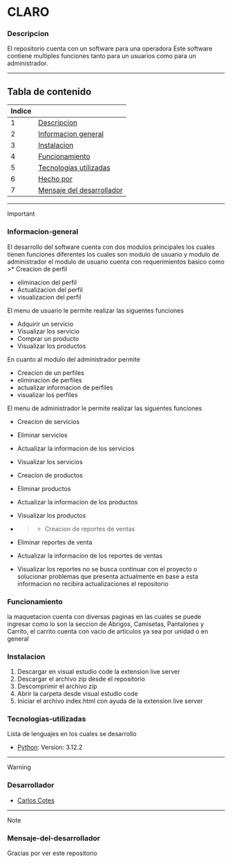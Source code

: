 # CLARO

### Descripcion
El repositorio cuenta con un software para una operadora
Este software contiene multiples funciones tanto para un usuarios como para un administrador.  
***
## Tabla de contenido
| Indice |  |
|--|--|
| 1 | [Descripcion](#Descripcion) |
| 2 | [Informacion general](#Informacion-general)|
| 3 | [Instalacion](#Instalacion) |
| 4 | [Funcionamiento](#Funcionamiento)|
| 5 | [Tecnologias utilizadas](#Tecnologias-utilizadas) |
| 6 | [Hecho por](#Desarrollador)|
| 7 | [Mensaje del desarrollador](#Mensaje-del-desarrollador)|

***
> [!IMPORTANT]  
>
>### Informacion-general
> El desarrollo del software cuenta con dos modulos principales los cuales tienen funciones diferentes los cuales son modulo de usuario y modulo de administrador el modulo de usuario cuenta con requerimientos basico como >* Creacion de perfil
>* eliminacion del perfil
>* Actualizacion del perfil
>* visualizacion del perfil
>
> El menu de usuario le permite realizar las siguentes funciones
>
>* Adquirir un servicio
>* Visualizar los servicio
>* Comprar un producto
>* Visualizar los productos
>
> En cuanto al modulo del administrador permite
>* Creacion de un perfiles
>* eliminacion de perfiles
>* actualizar informacion de perfiles
>* visualizar los perfiles
>
>  El menu de administrador le permite realizar las siguentes funciones
>
>* Creacion de servicios
>* Eliminar servicios
>* Actualizar la informacion de los servicios
>* Visualizar los servicios
>
>* Creacion de productos
>* Eliminar productos
>* Actualizar la informacion de los productos
>* Visualizar los productos
>
>* >* Creacion de reportes de ventas
>* Eliminar reportes de venta
>* Actualizar la informacion de los reportes de ventas
>* Visualizar los reportes 
> no se busca continuar con el proyecto o solucionar problemas que presenta actualmente en base a esta informacion no recibira actualizaciones el repositorio
> 
>
>### Funcionamiento
> la maquetacion cuenta con diversas paginas en las cuales se puede ingresar como lo son la seccion de Abrigos, Camisetas, Pantalones y Carrito, el carrito cuenta con vacio de articulos ya sea por unidad o en general
> 
>### Instalacion
>
>1. Descargar en visual estudio code la extension live server
>2. Descargar el archivo zip desde el repositorio
>3. Descomprimir el archivo zip
>4. Abrir la carpeta desde visual estudio code
>5. Iniciar el archivo index.html con ayuda de la extension live server
>  
>### Tecnologias-utilizadas
>Lista de lenguajes en los cuales se desarrollo
>* [Python](Python): Version: 3.12.2 
>

***
> [!WARNING]  
> 
>### Desarrollador
>* [Carlos Cotes](https://gist.github.com/CarlosCotes)
>
***
> [!NOTE]
>### Mensaje-del-desarrollador
>Gracias por ver este repositorio

